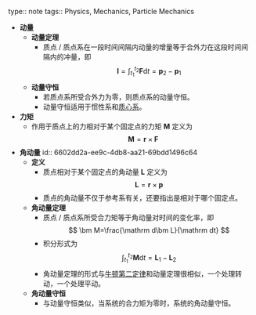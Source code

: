type:: note
tags:: Physics, Mechanics, Particle Mechanics

- **动量**
	- **动量定理**
		- 质点 / 质点系在一段时间间隔内动量的增量等于合外力在这段时间间隔内的冲量，即
		  $$
		  \bm I=\int_{t_1}^{t_2}\bm F\mathrm dt=\bm p_2-\bm p_1
		  $$
	- **动量守恒**
		- 若质点系所受合外力为零，则质点系的动量守恒。
		- 动量守恒适用于惯性系和[质心系](((65fd7602-c27a-4ea1-9a92-6994d8fb997c)))。
- **力矩**
	- 作用于质点上的力相对于某个固定点的力矩 $\bm M$ 定义为
	  $$
	  \bm M=\bm r\times\bm F
	  $$
- **角动量**
  id:: 6602dd2a-ee9c-4db8-aa21-69bdd1496c64
	- **定义**
		- 质点相对于某个固定点的角动量 $\bm L$ 定义为
		  $$
		  \bm L=\bm r\times\bm p
		  $$
		- 质点的角动量不仅于参考系有关，还要指出是相对于哪个固定点。
	- **角动量定理**
		- 质点 / 质点系所受合力矩等于角动量对时间的变化率，即
		  $$
		  \bm M=\frac{\mathrm d\bm L}{\mathrm dt}
		  $$
		- 积分形式为
		  $$
		  \int_{t_1}^{t_2}\bm M\mathrm dt=\bm L_1-\bm L_2
		  $$
		- 角动量定理的形式与[牛顿第二定律](((65fd7602-b0a0-4b1c-9011-5fda5a86cc21)))和动量定理很相似，一个处理转动，一个处理平动。
	- **角动量守恒**
		- 与动量守恒类似，当系统的合力矩为零时，系统的角动量守恒。